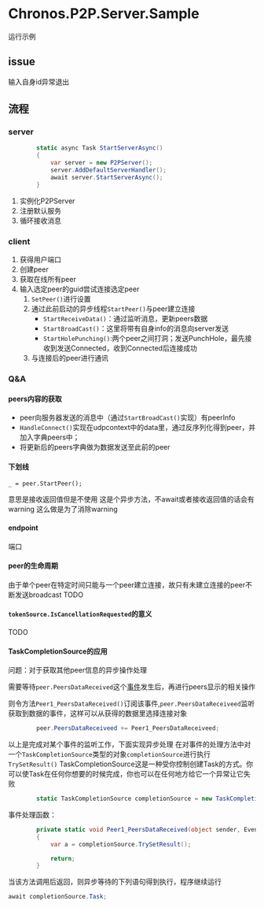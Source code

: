 # Chronos.P2P.Server.Sample
运行示例

## issue
输入自身id异常退出

## 流程
### server
```c#
        static async Task StartServerAsync()
        {
            var server = new P2PServer();
            server.AddDefaultServerHandler();
            await server.StartServerAsync();
        }
```
1. 实例化P2PServer
2. 注册默认服务
3. 循环接收消息
### client
1. 获得用户端口
2. 创建peer
3. 获取在线所有peer 
4. 输入选定peer的guid尝试连接选定peer 
   1. `SetPeer()`进行设置
   2. 通过此前启动的异步线程`StartPeer()`与peer建立连接
       - `StartReceiveData()`：通过监听消息，更新peers数据
        -  `StartBroadCast()`：这里将带有自身info的消息向server发送
        -  `StartHolePunching()`:两个peer之间打洞；发送PunchHole，最先接收到发送Connected，收到Connected后连接成功
    3. 与连接后的peer进行通讯



### Q&A
[#]: # (疑问，peers内容的获取，peer的生命周期)
#### peers内容的获取
- peer向服务器发送的消息中（通过`StartBroadCast()`实现）有peerInfo
- `HandleConnect()`实现在udpcontext中的data里，通过反序列化得到peer，并加入字典peers中；
- 将更新后的peers字典做为数据发送至此前的peer

#### 下划线
```_ = peer.StartPeer();```

意思是接收返回值但是不使用
这是个异步方法，不await或者接收返回值的话会有warning
这么做是为了消除warning
#### endpoint 
端口

#### peer的生命周期
由于单个peer在特定时间只能与一个peer建立连接，故只有未建立连接的peer不断发送broadcast
TODO

#### `tokenSource.IsCancellationRequested`的意义

TODO


#### TaskCompletionSource的应用
问题：对于获取其他peer信息的异步操作处理

需要等待`peer.PeersDataReceived`这个[事件](https://www.limfx.pro/readarticle/1233/c-xue-xi-event)发生后，再进行peers显示的相关操作

则令方法`Peer1_PeersDataReceived()`订阅该事件,`peer.PeersDataReceiveed`监听获取到数据的事件，这样可以从获得的数据里选择连接对象

```c#         
        peer.PeersDataReceiveed += Peer1_PeersDataReceiveed;
```
以上是完成对某个事件的监听工作，下面实现异步处理
在对事件的处理方法中对一个`TaskCompletionSource`类型的对象`completionSource`进行执行`TrySetResult()`
    TaskCompletionSource<T>这是一种受你控制创建Task的方式。你可以使Task在任何你想要的时候完成，你也可以在任何地方给它一个异常让它失败
```c#
        static TaskCompletionSource completionSource = new TaskCompletionSource();
```
事件处理函数：
```csharp
        private static void Peer1_PeersDataReceived(object sender, EventArgs e)
        {
            var a = completionSource.TrySetResult();

            return;
        }

```

当该方法调用后返回，则异步等待的下列语句得到执行，程序继续运行
```csharp
await completionSource.Task;
```